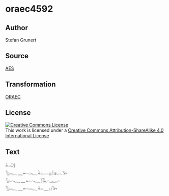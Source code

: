 # oraec4592

## Author

Stefan Grunert

## Source

[AES](https://github.com/simondschweitzer/aes)

## Transformation

[ORAEC](https://oraec.github.io/)

## License

<a rel="license" href="http://creativecommons.org/licenses/by-sa/4.0/"><img alt="Creative Commons License" style="border-width:0" src="https://i.creativecommons.org/l/by-sa/4.0/88x31.png" /></a><br />This work is licensed under a <a rel="license" href="http://creativecommons.org/licenses/by-sa/4.0/">Creative Commons Attribution-ShareAlike 4.0 International License</a>

## Text

𓇓𓏏𓄤𓇉<br>
𓅭𓆑𓈖𓄡𓏏𓆑𓇓𓏏𓂋𓐍𓎛𓁷𓂋𓅨<br>
𓅭𓏏𓆑𓈖𓄡𓏏𓆑𓇅𓆘𓏏𓊵𓊪𓏏<br>
𓅭𓆑𓈖𓄡𓏏𓆑𓇓𓏏𓈖𓂓𓅨<br>
